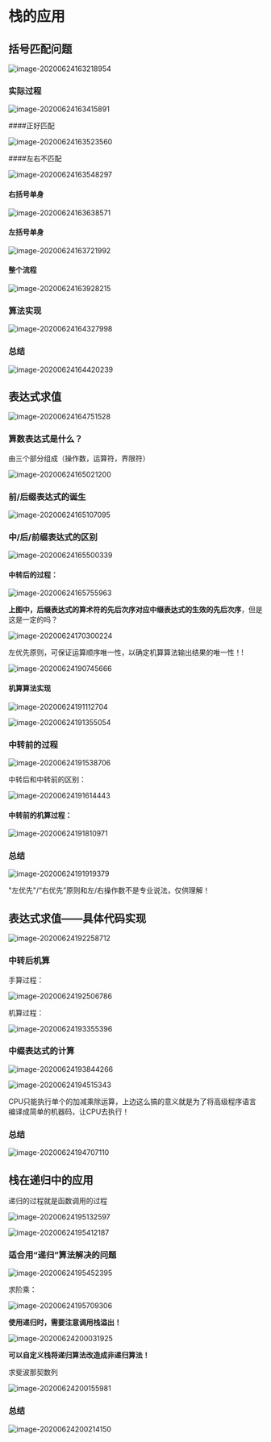 # 栈的应用

## 括号匹配问题

![image-20200624163218954](https://cdn.jsdelivr.net/gh/KimYangOfCat/MyPicStorage/2021-CSPostgraduate-408/20200810011113.jpg)

### 实际过程

![image-20200624163415891](https://cdn.jsdelivr.net/gh/KimYangOfCat/MyPicStorage/2021-CSPostgraduate-408/20200810011118.jpg)

####正好匹配

![image-20200624163523560](https://cdn.jsdelivr.net/gh/KimYangOfCat/MyPicStorage/2021-CSPostgraduate-408/20200810011122.jpg)

####左右不匹配

![image-20200624163548297](https://cdn.jsdelivr.net/gh/KimYangOfCat/MyPicStorage/2021-CSPostgraduate-408/20200810011127.jpg)

#### 右括号单身

![image-20200624163638571](https://cdn.jsdelivr.net/gh/KimYangOfCat/MyPicStorage/2021-CSPostgraduate-408/20200810011130.jpg)

#### 左括号单身

![image-20200624163721992](https://cdn.jsdelivr.net/gh/KimYangOfCat/MyPicStorage/2021-CSPostgraduate-408/20200810011135.jpg)

#### 整个流程

![image-20200624163928215](https://cdn.jsdelivr.net/gh/KimYangOfCat/MyPicStorage/2021-CSPostgraduate-408/20200810011139.jpg)

### 算法实现

![image-20200624164327998](https://cdn.jsdelivr.net/gh/KimYangOfCat/MyPicStorage/2021-CSPostgraduate-408/20200810011144.jpg)

### 总结

![image-20200624164420239](https://cdn.jsdelivr.net/gh/KimYangOfCat/MyPicStorage/2021-CSPostgraduate-408/20200810011149.jpg)

## 表达式求值

![image-20200624164751528](https://cdn.jsdelivr.net/gh/KimYangOfCat/MyPicStorage/2021-CSPostgraduate-408/20200810011154.jpg)

### 算数表达式是什么？

由三个部分组成（操作数，运算符，界限符）

![image-20200624165021200](https://cdn.jsdelivr.net/gh/KimYangOfCat/MyPicStorage/2021-CSPostgraduate-408/20200810011203.jpg)

### 前/后缀表达式的诞生

![image-20200624165107095](https://cdn.jsdelivr.net/gh/KimYangOfCat/MyPicStorage/2021-CSPostgraduate-408/20200810011211.jpg)

### 中/后/前缀表达式的区别

![image-20200624165500339](https://cdn.jsdelivr.net/gh/KimYangOfCat/MyPicStorage/2021-CSPostgraduate-408/20200810011216.jpg)

#### 中转后的过程：

![image-20200624165755963](https://cdn.jsdelivr.net/gh/KimYangOfCat/MyPicStorage/2021-CSPostgraduate-408/20200810011221.jpg)

**上图中，后缀表达式的算术符的先后次序对应中缀表达式的生效的先后次序**，但是这是一定的吗？

![image-20200624170300224](https://cdn.jsdelivr.net/gh/KimYangOfCat/MyPicStorage/2021-CSPostgraduate-408/20200810011225.jpg)

左优先原则，可保证运算顺序唯一性，以确定机算算法输出结果的唯一性！!

![image-20200624190745666](https://cdn.jsdelivr.net/gh/KimYangOfCat/MyPicStorage/2021-CSPostgraduate-408/20200810011717.jpg)

#### 机算算法实现

![image-20200624191112704](https://cdn.jsdelivr.net/gh/KimYangOfCat/MyPicStorage/2021-CSPostgraduate-408/20200810011725.jpg) 

![image-20200624191355054](https://cdn.jsdelivr.net/gh/KimYangOfCat/MyPicStorage/2021-CSPostgraduate-408/20200810011729.jpg)

### 中转前的过程

![image-20200624191538706](https://cdn.jsdelivr.net/gh/KimYangOfCat/MyPicStorage/2021-CSPostgraduate-408/20200810011737.jpg)

中转后和中转前的区别：

![image-20200624191614443](https://cdn.jsdelivr.net/gh/KimYangOfCat/MyPicStorage/2021-CSPostgraduate-408/20200810011742.jpg)

#### 中转前的机算过程：

![image-20200624191810971](https://cdn.jsdelivr.net/gh/KimYangOfCat/MyPicStorage/2021-CSPostgraduate-408/20200810011746.jpg)

### 总结

![image-20200624191919379](https://cdn.jsdelivr.net/gh/KimYangOfCat/MyPicStorage/2021-CSPostgraduate-408/20200810011751.jpg)

"左优先"/“右优先”原则和左/右操作数不是专业说法，仅供理解！

## 表达式求值——具体代码实现

![image-20200624192258712](https://cdn.jsdelivr.net/gh/KimYangOfCat/MyPicStorage/2021-CSPostgraduate-408/20200810011755.jpg)

### 中转后机算

手算过程：

![image-20200624192506786](https://cdn.jsdelivr.net/gh/KimYangOfCat/MyPicStorage/2021-CSPostgraduate-408/20200810011759.jpg)

机算过程：

![image-20200624193355396](https://cdn.jsdelivr.net/gh/KimYangOfCat/MyPicStorage/2021-CSPostgraduate-408/20200810011804.jpg)

### 中缀表达式的计算

![image-20200624193844266](https://cdn.jsdelivr.net/gh/KimYangOfCat/MyPicStorage/2021-CSPostgraduate-408/20200810011809.jpg)

![image-20200624194515343](https://cdn.jsdelivr.net/gh/KimYangOfCat/MyPicStorage/2021-CSPostgraduate-408/20200810011813.jpg)

CPU只能执行单个的加减乘除运算，上边这么搞的意义就是为了将高级程序语言编译成简单的机器码，让CPU去执行！

### 总结

![image-20200624194707110](https://cdn.jsdelivr.net/gh/KimYangOfCat/MyPicStorage/2021-CSPostgraduate-408/20200810011820.jpg)

## 栈在递归中的应用

递归的过程就是函数调用的过程

![image-20200624195132597](https://cdn.jsdelivr.net/gh/KimYangOfCat/MyPicStorage/2021-CSPostgraduate-408/20200810011839.jpg)

![image-20200624195412187](https://cdn.jsdelivr.net/gh/KimYangOfCat/MyPicStorage/2021-CSPostgraduate-408/20200810011847.jpg)

### 适合用“递归”算法解决的问题

![image-20200624195452395](https://cdn.jsdelivr.net/gh/KimYangOfCat/MyPicStorage/2021-CSPostgraduate-408/20200810011853.jpg)

求阶乘：

![image-20200624195709306](https://cdn.jsdelivr.net/gh/KimYangOfCat/MyPicStorage/2021-CSPostgraduate-408/20200810011857.jpg)

**使用递归时，需要注意调用栈溢出！**

![image-20200624200031925](https://cdn.jsdelivr.net/gh/KimYangOfCat/MyPicStorage/2021-CSPostgraduate-408/20200810011902.jpg)

**可以自定义栈将递归算法改造成非递归算法！**

求斐波那契数列

![image-20200624200155981](https://cdn.jsdelivr.net/gh/KimYangOfCat/MyPicStorage/2021-CSPostgraduate-408/20200810011906.jpg)

### 总结

![image-20200624200214150](https://tva1.sinaimg.cn/large/007S8ZIlly1gg3mrhq6wnj30mq0adtbj.jpg)

